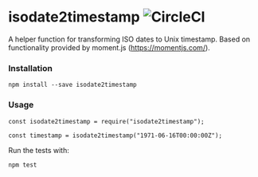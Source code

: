 # isodate2timestamp ![CircleCI](https://circleci.com/gh/Vagelis-Prokopiou/isodate2timestamp.svg?style=shield&circle-token=:circle-token)

A helper function for transforming ISO dates to Unix timestamp. Based on functionality provided by moment.js (https://momentjs.com/).

### Installation

```
npm install --save isodate2timestamp
```

### Usage

```
const isodate2timestamp = require("isodate2timestamp");

const timestamp = isodate2timestamp("1971-06-16T00:00:00Z");
```

Run the tests with:

```
npm test
```